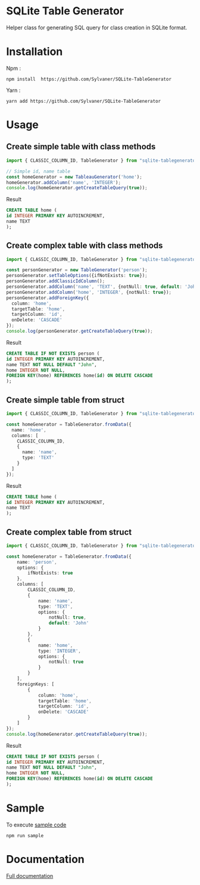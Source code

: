# SQLite Table Generator

Helper class for generating SQL query for class creation in SQLite format.

# Installation

Npm : 
```
npm install  https://github.com/Sylvaner/SQLite-TableGenerator
```

Yarn : 
```
yarn add https://github.com/Sylvaner/SQLite-TableGenerator
```

# Usage

## Create simple table with class methods
```ts
import { CLASSIC_COLUMN_ID, TableGenerator } from "sqlite-tablegenerator";

// Simple id, name table
const homeGenerator = new TableauGenerator('home');
homeGenerator.addColumn('name', 'INTEGER');
console.log(homeGenerator.getCreateTableQuery(true));
```

Result

```sql
CREATE TABLE home (
id INTEGER PRIMARY KEY AUTOINCREMENT,
name TEXT
);
```

## Create complex table with class methods
```ts
import { CLASSIC_COLUMN_ID, TableGenerator } from "sqlite-tablegenerator";

const personGenerator = new TableGenerator('person');
personGenerator.setTableOptions({ifNotExists: true});
personGenerator.addClassicIdColumn();
personGenerator.addColumn('name', 'TEXT', {notNull: true, default: 'John'});
personGenerator.addColumn('home', 'INTEGER', {notNull: true});
personGenerator.addForeignKey({
  column: 'home',
  targetTable: 'home',
  targetColumn: 'id',
  onDelete: 'CASCADE'
});
console.log(personGenerator.getCreateTableQuery(true));
```
Result
```sql
CREATE TABLE IF NOT EXISTS person (
id INTEGER PRIMARY KEY AUTOINCREMENT,
name TEXT NOT NULL DEFAULT "John",
home INTEGER NOT NULL,
FOREIGN KEY(home) REFERENCES home(id) ON DELETE CASCADE
);
```

## Create simple table from struct
```ts
import { CLASSIC_COLUMN_ID, TableGenerator } from "sqlite-tablegenerator";

const homeGenerator = TableGenerator.fromData({
  name: 'home',
  columns: [
    CLASSIC_COLUMN_ID,
    {
      name: 'name',
      type: 'TEXT'
    }
  ]
});
```
Result
```sql
CREATE TABLE home (
id INTEGER PRIMARY KEY AUTOINCREMENT,
name TEXT
);
```

## Create complex table from struct
```ts
import { CLASSIC_COLUMN_ID, TableGenerator } from "sqlite-tablegenerator";

const homeGenerator = TableGenerator.fromData({
    name: 'person',
    options: {
        ifNotExists: true
    },
    columns: [
        CLASSIC_COLUMN_ID,
        {
            name: 'name',
            type: 'TEXT',
            options: {
                notNull: true,
                default: 'John'
            }
        },
        {
            name: 'home',
            type: 'INTEGER',
            options: {
                notNull: true
            }
        }
    ],
    foreignKeys: [
        {
            column: 'home',
            targetTable: 'home',
            targetColumn: 'id',
            onDelete: 'CASCADE'
        }
    ]
});
console.log(homeGenerator.getCreateTableQuery(true));
```
Result
```sql
CREATE TABLE IF NOT EXISTS person (
id INTEGER PRIMARY KEY AUTOINCREMENT,
name TEXT NOT NULL DEFAULT "John",
home INTEGER NOT NULL,
FOREIGN KEY(home) REFERENCES home(id) ON DELETE CASCADE
);
```

# Sample

To execute [sample code](https://github.com/Sylvaner/SQLite-TableGenerator/blob/main/samples/index.ts)

```
npm run sample
```

# Documentation

[Full documentation](https://github.com/Sylvaner/SQLite-TableGenerator/blob/main/docs/modules.md)